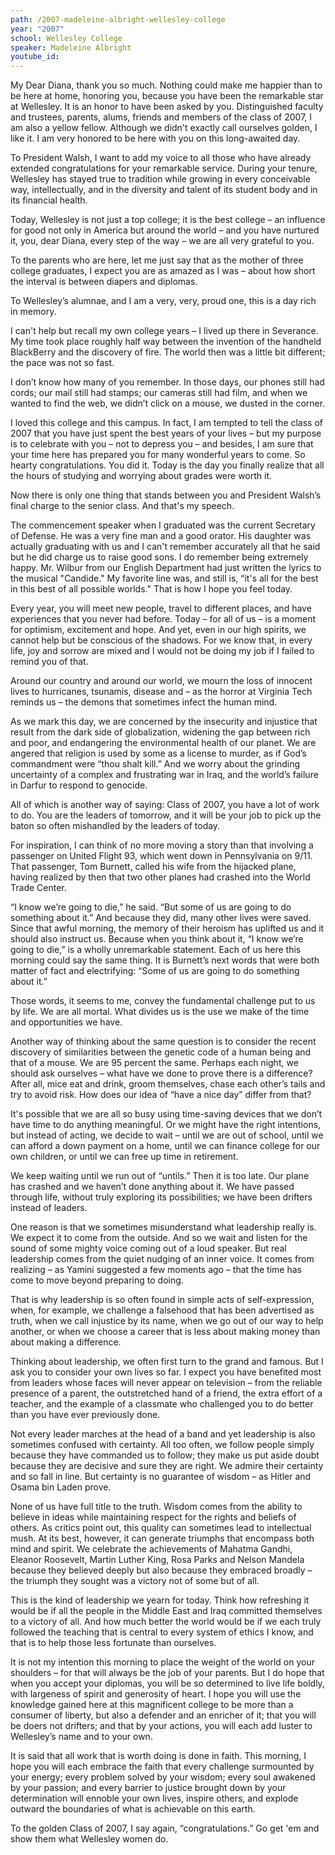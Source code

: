 ```yaml
---
path: /2007-madeleine-albright-wellesley-college
year: "2007"
school: Wellesley College
speaker: Madeleine Albright
youtube_id: 
---
```


My Dear Diana, thank you so much. Nothing could make me happier than to be here at home, honoring you, because you have been the remarkable star at Wellesley. It is an honor to have been asked by you. Distinguished faculty and trustees, parents, alums, friends and members of the class of 2007, I am also a yellow fellow. Although we didn't exactly call ourselves golden, I like it. I am very honored to be here with you on this long-awaited day.

To President Walsh, I want to add my voice to all those who have already extended congratulations for your remarkable service. During your tenure, Wellesley has stayed true to tradition while growing in every conceivable way, intellectually, and in the diversity and talent of its student body and in its financial health.

Today, Wellesley is not just a top college; it is the best college – an influence for good not only in America but around the world – and you have nurtured it, you, dear Diana, every step of the way – we are all very grateful to you.

To the parents who are here, let me just say that as the mother of three college graduates, I expect you are as amazed as I was – about how short the interval is between diapers and diplomas.

To Wellesley’s alumnae, and I am a very, very, proud one, this is a day rich in memory.

I can't help but recall my own college years – I lived up there in Severance. My time took place roughly half way between the invention of the handheld BlackBerry and the discovery of fire. The world then was a little bit different; the pace was not so fast.

I don’t know how many of you remember. In those days, our phones still had cords; our mail still had stamps; our cameras still had film, and when we wanted to find the web, we didn’t click on a mouse, we dusted in the corner.

I loved this college and this campus. In fact, I am tempted to tell the class of 2007 that you have just spent the best years of your lives – but my purpose is to celebrate with you – not to depress you – and besides, I am sure that your time here has prepared you for many wonderful years to come. So hearty congratulations. You did it. Today is the day you finally realize that all the hours of studying and worrying about grades were worth it.

Now there is only one thing that stands between you and President Walsh’s final charge to the senior class. And that's my speech.

The commencement speaker when I graduated was the current Secretary of Defense. He was a very fine man and a good orator. His daughter was actually graduating with us and I can't remember accurately all that he said but he did charge us to raise good sons. I do remember being extremely happy. Mr. Wilbur from our English Department had just written the lyrics to the musical "Candide." My favorite line was, and still is, “it's all for the best in this best of all possible worlds." That is how I hope you feel today.

Every year, you will meet new people, travel to different places, and have experiences that you never had before. Today – for all of us – is a moment for optimism, excitement and hope. And yet, even in our high spirits, we cannot help but be conscious of the shadows. For we know that, in every life, joy and sorrow are mixed and I would not be doing my job if I failed to remind you of that.

Around our country and around our world, we mourn the loss of innocent lives to hurricanes, tsunamis, disease and – as the horror at Virginia Tech reminds us – the demons that sometimes infect the human mind.

As we mark this day, we are concerned by the insecurity and injustice that result from the dark side of globalization, widening the gap between rich and poor, and endangering the environmental health of our planet. We are angered that religion is used by some as a license to murder, as if God’s commandment were “thou shalt kill.” And we worry about the grinding uncertainty of a complex and frustrating war in Iraq, and the world’s failure in Darfur to respond to genocide.

All of which is another way of saying: Class of 2007, you have a lot of work to do. You are the leaders of tomorrow, and it will be your job to pick up the baton so often mishandled by the leaders of today.

For inspiration, I can think of no more moving a story than that involving a passenger on United Flight 93, which went down in Pennsylvania on 9/11. That passenger, Tom Burnett, called his wife from the hijacked plane, having realized by then that two other planes had crashed into the World Trade Center.

“I know we’re going to die,” he said. “But some of us are going to do something about it.” And because they did, many other lives were saved. Since that awful morning, the memory of their heroism has uplifted us and it should also instruct us. Because when you think about it, “I know we’re going to die,” is a wholly unremarkable statement. Each of us here this morning could say the same thing. It is Burnett’s next words that were both matter of fact and electrifying: “Some of us are going to do something about it.”

Those words, it seems to me, convey the fundamental challenge put to us by life. We are all mortal. What divides us is the use we make of the time and opportunities we have.

Another way of thinking about the same question is to consider the recent discovery of similarities between the genetic code of a human being and that of a mouse. We are 95 percent the same. Perhaps each night, we should ask ourselves – what have we done to prove there is a difference? After all, mice eat and drink, groom themselves, chase each other’s tails and try to avoid risk. How does our idea of “have a nice day” differ from that?

It's possible that we are all so busy using time-saving devices that we don’t have time to do anything meaningful. Or we might have the right intentions, but instead of acting, we decide to wait – until we are out of school, until we can afford a down payment on a home, until we can finance college for our own children, or until we can free up time in retirement.

We keep waiting until we run out of “untils.” Then it is too late. Our plane has crashed and we haven’t done anything about it. We have passed through life, without truly exploring its possibilities; we have been drifters instead of leaders.

One reason is that we sometimes misunderstand what leadership really is. We expect it to come from the outside. And so we wait and listen for the sound of some mighty voice coming out of a loud speaker. But real leadership comes from the quiet nudging of an inner voice. It comes from realizing – as Yamini suggested a few moments ago – that the time has come to move beyond preparing to doing.

That is why leadership is so often found in simple acts of self-expression, when, for example, we challenge a falsehood that has been advertised as truth, when we call injustice by its name, when we go out of our way to help another, or when we choose a career that is less about making money than about making a difference.

Thinking about leadership, we often first turn to the grand and famous. But I ask you to consider your own lives so far. I expect you have benefited most from leaders whose faces will never appear on television – from the reliable presence of a parent, the outstretched hand of a friend, the extra effort of a teacher, and the example of a classmate who challenged you to do better than you have ever previously done.

Not every leader marches at the head of a band and yet leadership is also sometimes confused with certainty. All too often, we follow people simply because they have commanded us to follow; they make us put aside doubt because they are decisive and sure they are right. We admire their certainty and so fall in line. But certainty is no guarantee of wisdom – as Hitler and Osama bin Laden prove.

None of us have full title to the truth. Wisdom comes from the ability to believe in ideas while maintaining respect for the rights and beliefs of others. As critics point out, this quality can sometimes lead to intellectual mush. At its best, however, it can generate triumphs that encompass both mind and spirit. We celebrate the achievements of Mahatma Gandhi, Eleanor Roosevelt, Martin Luther King, Rosa Parks and Nelson Mandela because they believed deeply but also because they embraced broadly – the triumph they sought was a victory not of some but of all.

This is the kind of leadership we yearn for today. Think how refreshing it would be if all the people in the Middle East and Iraq committed themselves to a victory of all. And how much better the world would be if we each truly followed the teaching that is central to every system of ethics I know, and that is to help those less fortunate than ourselves.

It is not my intention this morning to place the weight of the world on your shoulders – for that will always be the job of your parents. But I do hope that when you accept your diplomas, you will be so determined to live life boldly, with largeness of spirit and generosity of heart. I hope you will use the knowledge gained here at this magnificent college to be more than a consumer of liberty, but also a defender and an enricher of it; that you will be doers not drifters; and that by your actions, you will each add luster to Wellesley’s name and to your own.

It is said that all work that is worth doing is done in faith. This morning, I hope you will each embrace the faith that every challenge surmounted by your energy; every problem solved by your wisdom; every soul awakened by your passion; and every barrier to justice brought down by your determination will ennoble your own lives, inspire others, and explode outward the boundaries of what is achievable on this earth.

To the golden Class of 2007, I say again, “congratulations.” Go get 'em and show them what Wellesley women do.